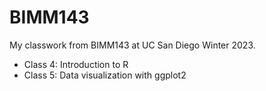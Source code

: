 # BIMM143

My classwork from BIMM143 at UC San Diego Winter 2023. 

- Class 4: Introduction to R
- Class 5: Data visualization with ggplot2
